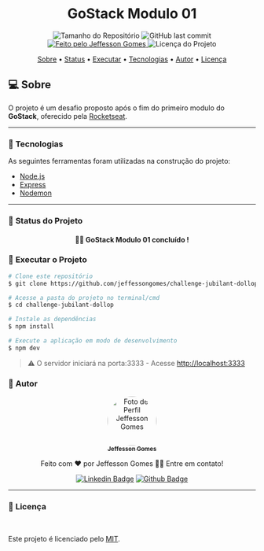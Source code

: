 <h1 align="center">GoStack Modulo 01</h1>
<!-- <img alt="Proffy" src="./github/banner.png"> -->
<p align="center">
  <img alt="Tamanho do Repositório" src="https://img.shields.io/github/repo-size/jeffessongomes/challenge-jubilant-dollop?style=for-the-badge">
  <img alt="GitHub last commit" src="https://img.shields.io/github/last-commit/jeffessongomes/challenge-jubilant-dollop?style=for-the-badge">
  <a href="https://github.com/jeffessongomes">
    <img alt="Feito pelo Jeffesson Gomes" src="https://img.shields.io/badge/feito%20por-Jeffesson Gomes-%237519C1?style=for-the-badge">
  </a>
  <img alt="Licença do Projeto" src="https://img.shields.io/github/license/jeffessongomes/challenge-jubilant-dollop?style=for-the-badge"/>
<p>

<p align="center">
 <a href="#computer-sobre">Sobre</a> •
 <a href="#triangular_ruler-status-do-projeto">Status</a> •
 <a href="#dvd-executar-o-projeto">Executar</a> •
 <a href="#hammer-tecnologias">Tecnologias</a> •
 <a href="#boy-autor">Autor</a> •
 <a href="#page_facing_up-licença">Licença</a>
</p>

## :computer: Sobre

O projeto é um desafio proposto após o fim do primeiro modulo do **GoStack**, oferecido pela [Rocketseat](https://www.rocketseat.com.br).

---
### :hammer: **Tecnologias**

As seguintes ferramentas foram utilizadas na construção do projeto:

- [Node.js](https://nodejs.org/pt-br/)
- [Express](https://expressjs.com/pt-br/)
- [Nodemon](https://nodemon.io/)

---
### :triangular_ruler: **Status do Projeto**

<h4 align="center"> 
	👨‍🏫 GoStack Modulo 01 concluído !
</h4>

### :dvd: **Executar o Projeto**

```bash
# Clone este repositório
$ git clone https://github.com/jeffessongomes/challenge-jubilant-dollop

# Acesse a pasta do projeto no terminal/cmd
$ cd challenge-jubilant-dollop

# Instale as dependências
$ npm install

# Execute a aplicação em modo de desenvolvimento
$ npm dev
```

> ⚠️ O servidor iniciará na porta:3333 - Acesse <http://localhost:3333>

### :boy: **Autor**

<div align="center">
<a href="https://github.com/jeffessongomes">
 <img style="border-radius: 50%;" src="https://avatars3.githubusercontent.com/u/17955358?s=460&u=ba042b3e183a3e36de57089bb11196ef3985de26&v=4" width="100px;" alt="Foto de Perfil Jeffesson Gomes"/>
 <br />
 <sub><b>Jeffesson Gomes</b></sub></a>

Feito com ❤️ por Jeffesson Gomes 👋🏽 Entre em contato!

[![Linkedin Badge](https://img.shields.io/badge/-Jeffesson_Gomes-blue?style=flat-square&logo=Linkedin&logoColor=white&link=https://www.linkedin.com/in/jeffesson-gomes-de-almeida-2b36911aa/)](https://www.linkedin.com/in/jeffesson-gomes-de-almeida-2b36911aa/)
[![Github Badge](https://img.shields.io/badge/-Jeffesson_Gomes-000?style=flat-square&logo=Github&logoColor=white&link=https://github.com/jeffessongomes)](https://github.com/jeffessongomes)
</div>

---
### :page_facing_up: **Licença**

<br />

Este projeto é licenciado pelo [MIT](./LICENSE).
